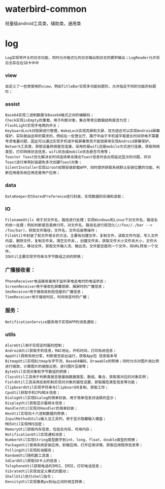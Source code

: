 # waterbird-common
轻量级android工具类，辅助类，通用类

# log
    Log实现带开关的日志功能，同时允许格式化的日志输出和日志的累积输出；LogReader允许将日志存在在SD卡中中

### view
    自定义了一些常使用的view，例如TitleBar实现多功能标题栏，允许指定不同的功能的标题栏；

### assist
    Base64实现二进制数据与Base64格式之间的编解码；
    Check实现isEmpty的重载，用于判断对象，集合等常见数据结构是否为空；
    FlashLight实现手电筒的开关；
    KeyGuardLock对锁屏进行管理，WakeLock实现亮屏和灭屏，双方结合可以实现Android屏幕保护，实际是由这样的需求的，例如在一些营业厅、展厅中由于手机或平板是长时间供电不需要考虑电量问题，因此可以通过实现手机或平板屏幕常亮不能锁屏来实现Android屏幕保护。
    Network工具类，获取设备网络是否连接，采用的是wifi还是mobile方式进行连接，获取网络类型，打印网络状态信息，wifi状态或mobile状态是否可用等；
    Toastor Toast优化解决长时间连续单击弹出Toast信息时会出现延迟显示的问题，并对Toast进行单例封装避免多次创建Toast对象；
    SilentInstaller实现以root权限安装卸载APP，同时提供获取系统默认安装位置的功能，判断应用是系统应用还是用户应用；

### data
    DataKeeper对SharedPreference进行封装，实现数据的存储和读取；

### IO
    FilenameUtils 用于对文件名，路径进行处理；实现Windows和Linux下对文件名，路径名的统一处理；例如判断是否是换行符，对文件名、路径名进行规范化(//foo//./bar -->   /foo/bar)，获取文件路径，文件名，文件后缀等操作；
    FileUtil中封装了和文件相关的方法，主要有创建文件，复制文件，读取文件内容，写入文件内容，删除文件，复制文件夹，清空文件夹，，创建文件夹，获取文件大小文件夹大小，文件大小的格式化，移动文件，获取文件输入流、输出流，文件是否是同一个文件，将URL转发一个文件。
    IOUtil主要实现字符串与字节数组之间的转换；

### 广播接收者：
    PhoneReceiver电话接收者用于监听来电去电时的电话状态；
    ScreenReceiver用于接收在屏幕锁屏、解屏时的广播信息；
    SmsReceiver用于接收收到短信是的广播信息；
    TimeReceiver用于接收时区，时间改变时的广播；

### 服务：
    NotificationService服务用于实现APP的消息通知；

### utils
    AlarmUtil用于实现定时器的控制；
    AndroidUtil获取手机信息，MAC地址，开机时间，打印系统信息；
    AppUtil调用系统分享，判断是否前台运行，获取App包 信息版本号
    BitmapUtil实现Bitmap与字节流、Base64编码、Drawable的转换；同时允许对图片按比例进行缩放，计算图片的缩放比例，进行图片压缩等；
    ByteUtil实现对象和字节数组的转换；
    ClassUtil工具用于判断类是否是基础数据类型、数组、集合，获取类对应的对象实例；
    FieldUtil工具采用反射机制实现对对象的属性设置，获取属性类型信息等功能；
    ClipboardUtil实现字符串与Clipboard间复制、获取工作；
    CpuUtil获取手机CPU相关信息；
    DialogUtil实现Dialog的简单封装，用于简单信息对话框的显示；
    DisplayUtil获取显示器相关信息；
    HandlerUtil实现对Handler的简单封装；
    HexUtil实现向十六进制数据的转换；
    InputMethodUtils输入法工具列，用于显示隐藏输入键盘；
    MD5Util实现MD5加密；
    MemoryUtil获取内存信息，包括总内存，可用内存；
    NotificationUtil实现通知消息；
    NumberUtil实现String类型数字到int，long，float，double类型的转换；
    PackageUtil使用系统安装应用，卸载应用，打开应用详情，获取应用程序信息等；
    PollingUtil实现轮询服务；
    RandomUtil随机数工具类；
    SdCardUtil获取SD卡上的信息；
    TelephoneUtil获取电话的IMSI，IMIE，打印电话信息；
    VibrateUtil实现自定义模式的震动；
    ShellUtil执行shell指令；
    DensityUtil实现像素px到dp之间的相互转换；
